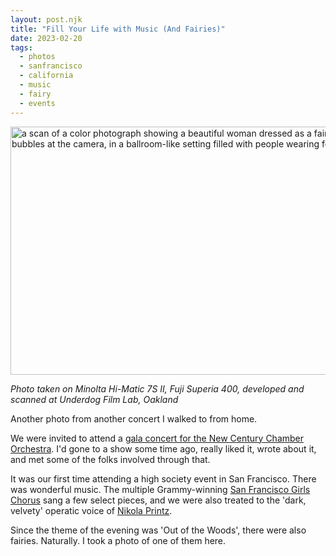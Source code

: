 ```yaml
---
layout: post.njk
title: "Fill Your Life with Music (And Fairies)"
date: 2023-02-20
tags: 
  - photos
  - sanfrancisco
  - california
  - music
  - fairy
  - events
---
```

<img src="/img/2bf77aee59.jpg" width="600" height="397" alt="a scan of a color photograph showing a beautiful woman dressed as a fairy, blowing bubbles at the camera, in a ballroom-like setting filled with people wearing formal attire" />

*Photo taken on Minolta Hi-Matic 7S II, Fuji Superia 400, developed and scanned at Underdog Film Lab, Oakland*

Another photo from another concert I walked to from home.

We were invited to attend a [gala concert for the New Century Chamber Orchestra](https://www.ncco.org/events/2023-gala). I'd gone to a show some time ago, really liked it, wrote about it, and met some of the folks involved through that.

It was our first time attending a high society event in San Francisco. There was wonderful music. The multiple Grammy-winning [San Francisco Girls Chorus](https://www.sfgirlschorus.org) sang a few select pieces, and we were also treated to the 'dark, velvety' operatic voice of [Nikola Printz](http://nikolaprintz.com).

Since the theme of the evening was 'Out of the Woods', there were also fairies. Naturally. I took a photo of one of them here.
